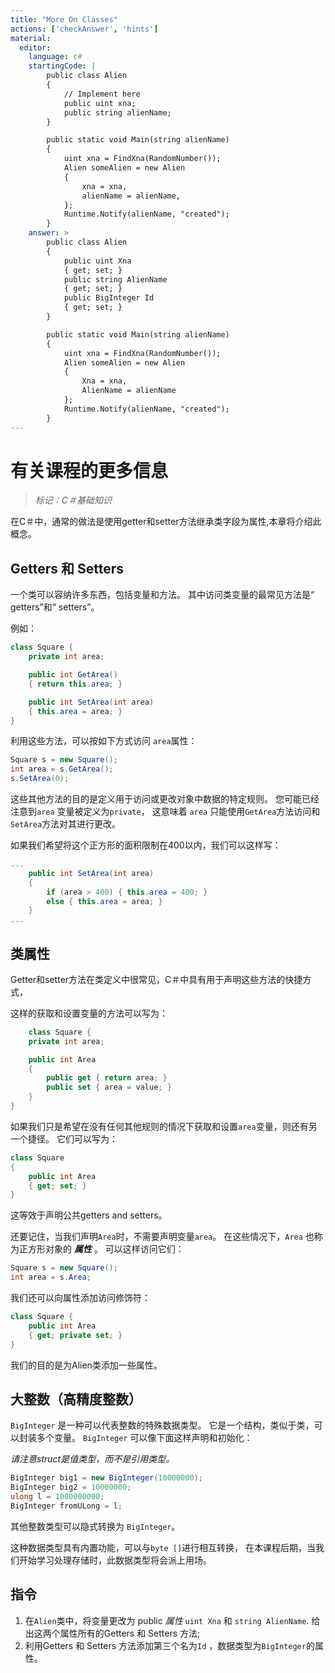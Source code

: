 ```yaml
---
title: "More On Classes"
actions: ['checkAnswer', 'hints']
material: 
  editor:
    language: c#
    startingCode: |
        public class Alien
        {
            // Implement here
            public uint xna;
            public string alienName;
        }

        public static void Main(string alienName) 
        {
            uint xna = FindXna(RandomNumber());
            Alien someAlien = new Alien
            {
                xna = xna, 
                alienName = alienName, 
            };
            Runtime.Notify(alienName, "created");
        }
    answer: > 
        public class Alien
        {
            public uint Xna
            { get; set; }
            public string AlienName
            { get; set; }
            public BigInteger Id 
            { get; set; }
        }

        public static void Main(string alienName) 
        {
            uint xna = FindXna(RandomNumber());
            Alien someAlien = new Alien
            {
                Xna = xna, 
                AlienName = alienName
            };
            Runtime.Notify(alienName, "created");
        }
---
```


# 有关课程的更多信息
> *标记：C＃基础知识*

在C＃中，通常的做法是使用getter和setter方法继承类字段为属性,本章将介绍此概念。

## Getters 和 Setters 

一个类可以容纳许多东西，包括变量和方法。 其中访问类变量的最常见方法是“ getters”和“ setters”。

例如：

```c#
class Square {
    private int area;

    public int GetArea() 
    { return this.area; }

    public int SetArea(int area)
    { this.area = area; }
}
```

利用这些方法，可以按如下方式访问 `area`属性：

```c#
Square s = new Square(); 
int area = s.GetArea(); 
s.SetArea(0); 
```

这些其他方法的目的是定义用于访问或更改对象中数据的特定规则。 您可能已经注意到`area`  变量被定义为`private`，
这意味着 `area` 只能使用`GetArea`方法访问和`SetArea`方法对其进行更改。

如果我们希望将这个正方形的面积限制在400以内，我们可以这样写：

```c#
...
    public int SetArea(int area)
    { 
        if (area > 400) { this.area = 400; } 
        else { this.area = area; }    
    }
...
```

## 类属性

Getter和setter方法在类定义中很常见，C＃中具有用于声明这些方法的快捷方式，

这样的获取和设置变量的方法可以写为：

```c#
    class Square {
    private int area;

    public int Area
    {
        public get { return area; }
        public set { area = value; }
    }
}
```

如果我们只是希望在没有任何其他规则的情况下获取和设置`area`变量，则还有另一个捷径。 它们可以写为：

```c#
class Square 
{
    public int Area
    { get; set; }
}
```
这等效于声明公共getters and setters。

还要记住，当我们声明`Area`时，不需要声明变量`area`。
在这些情况下，`Area` 也称为正方形对象的 ***属性*** 。 可以这样访问它们：

```c#
Square s = new Square(); 
int area = s.Area; 
```

我们还可以向属性添加访问修饰符：

```c#
class Square {
    public int Area
    { get; private set; }
}
```
我们的目的是为Alien类添加一些属性。

## 大整数（高精度整数）

`BigInteger` 是一种可以代表整数的特殊数据类型。 它是一个结构，类似于类，可以封装多个变量。 `BigInteger` 可以像下面这样声明和初始化：

*请注意struct是值类型，而不是引用类型。*

```c#
BigInteger big1 = new BigInteger(10000000); 
BigInteger big2 = 10000000; 
ulong l = 1000000000; 
BigInteger fromULong = l; 
```

其他整数类型可以隐式转换为 `BigInteger`。

这种数据类型具有内置功能，可以与`byte []`进行相互转换，
在本课程后期，当我们开始学习处理存储时，此数据类型将会派上用场。

## 指令

1. 在`Alien`类中，将变量更改为 public  *属性* `uint Xna` 和 `string AlienName`. 给出这两个属性所有的Getters 和 Setters 方法; 
2. 利用Getters 和 Setters 方法添加第三个名为`Id` ，数据类型为`BigInteger`的属性。

